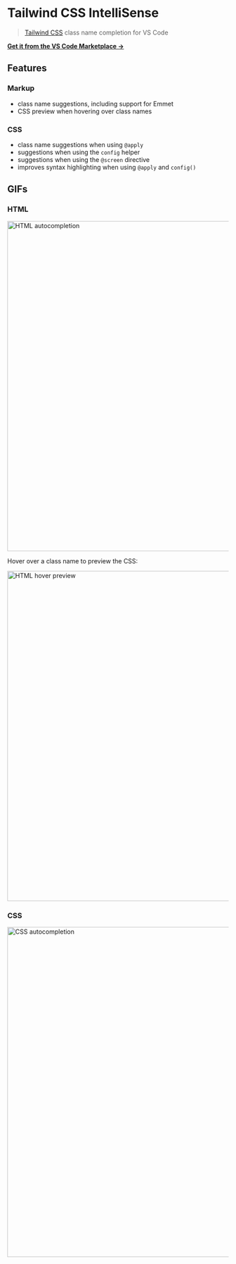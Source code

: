 # Tailwind CSS IntelliSense

> [Tailwind CSS](https://tailwindcss.com/) class name completion for VS Code

**[Get it from the VS Code Marketplace →](https://marketplace.visualstudio.com/items?itemName=bradlc.vscode-tailwindcss)**

## Features

### Markup

- class name suggestions, including support for Emmet
- CSS preview when hovering over class names

### CSS

- class name suggestions when using `@apply`
- suggestions when using the `config` helper
- suggestions when using the `@screen` directive
- improves syntax highlighting when using `@apply` and `config()`

## GIFs

### HTML

<img src="https://raw.githubusercontent.com/bradlc/vscode-tailwindcss/master/img/html.gif" alt="HTML autocompletion" width="750">

Hover over a class name to preview the CSS:

<img src="https://raw.githubusercontent.com/bradlc/vscode-tailwindcss/master/img/html-hover.gif" alt="HTML hover preview" width="750">

### CSS

<img src="https://raw.githubusercontent.com/bradlc/vscode-tailwindcss/master/img/css.gif" alt="CSS autocompletion" width="750">
